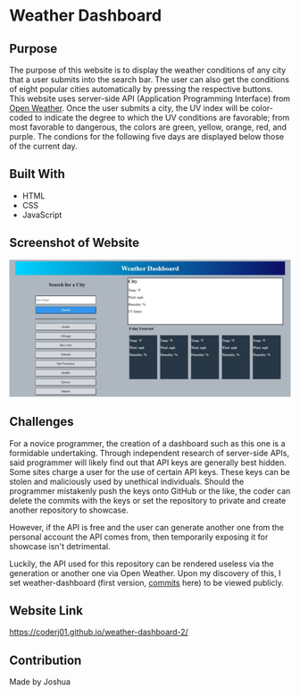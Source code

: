 # Weather Dashboard

## Purpose
The purpose of this website is to display the weather conditions of any city that a user submits into the search bar. The user can also get the conditions of eight popular cities automatically by pressing the respective buttons. This website uses server-side API (Application Programming Interface) from [Open Weather](https://openweathermap.org/). Once the user submits a city, the UV index will be color-coded to indicate the degree to which the UV conditions are favorable; from most favorable to dangerous, the colors are green, yellow, orange, red, and purple. The condions for the following five days are displayed below those of the current day.


## Built With
 * HTML
 * CSS
 * JavaScript

## Screenshot of Website
![Alt text](./assets/images/image-screenshot.JPG?raw=true "Weather Dashboard")

## Challenges
For a novice programmer, the creation of a dashboard such as this one is a formidable undertaking. Through independent research of server-side APIs, said programmer will likely find out that API keys are generally best hidden. Some sites charge a user for the use of certain API keys. These keys can be stolen and maliciously used by unethical individuals. Should the programmer mistakenly push the keys onto GitHub or the like, the coder can delete the commits with the keys or set the repository to private and create another repository to showcase.

However, if the API is free and the user can generate another one from the personal account the API comes from, then temporarily exposing it for showcase isn't detrimental.

Luckily, the API used for this repository can be rendered useless via the generation or another one via Open Weather. Upon my discovery of this, I set weather-dashboard (first version, [commits](https://github.com/CoderJ01/weather-dashboard/commits/main) here) to be viewed publicly.

## Website Link
https://coderj01.github.io/weather-dashboard-2/

## Contribution
Made by Joshua